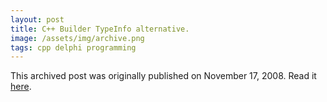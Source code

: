 ```yaml
---
layout: post
title: C++ Builder TypeInfo alternative.
image: /assets/img/archive.png
tags: cpp delphi programming
---
```

This archived post was originally published on November 17, 2008. Read it [here](/alex.ciobanu.org/index9cd7.html).

